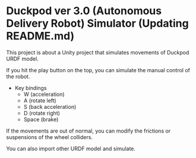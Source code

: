# Duckpod ver 3.0 (Autonomous Delivery Robot) Simulator (Updating README.md)

This project is about a Unity project that simulates movements of Duckpod URDF model.

If you hit the play button on the top, you can simulate the manual control of the robot.

* Key bindings
    * W (acceleration)
    * A (rotate left)
    * S (back acceleration)
    * D (rotate right)
    * Space (brake)

If the movements are out of normal, you can modify the frictions or suspensions of the wheel colliders.

You can also import other URDF model and simulate.